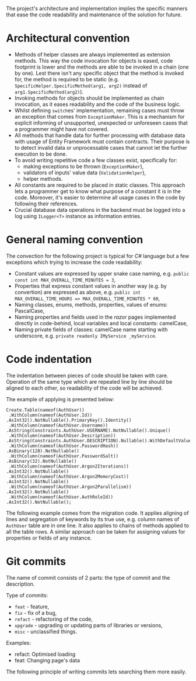 ﻿
The project's architecture and implementation implies the specific manners that ease the code readability and maintenance of the solution for future.

# Architectural convention

* Methods of helper classes are always implemented as extension methods. This way the code invocation for objects is eased, code footprint is lower and the methods are able to be invoked in a chain (one by one). Lest there isn't any specific object that the method is invoked for, the method is required to be static (e.g. ```SpecificHelper.SpecificMethod(arg1, arg2)``` instead of ```arg1.SpecificMethod(arg2)```).
* Invoking methods for objects should be implemented as chain invocation, as it eases readability and the code of the business logic.
* Whilst defining ```switch```es' implementation, remaining cases must throw an exception that comes from ```ExceptionMaker```. This is a mechanism for explicit informing of unsupported, unexpected or unforeseen cases that a programmer might have not covered.
* All methods that handle data for further processing with database data with usage of Entity Framework must contain contracts. Their purpose is to detect invalid data or unprocessable cases that cannot let the further execution to be done.
* To avoid writing repetitive code a few classes exist, specifically for:
	* making exceptions to be thrown (```ExceptionMaker```),
	* validators of inputs' value data (```ValidationHelper```),
	* helper methods.
* All constants are required to be placed in static classes. This approach lets a programmer get to know what purpose of a constant it is in the code. Moreover, it's easier to determine all usage cases in the code by following their references.
* Crucial database data operations in the backend must be logged into a log using ```ILogger<T>``` instance as information entries.


# General naming convention

The convection for the following project is typical for _C#_ language but a few exceptions which trying to increase the code readability:

* Constant values are expressed by upper snake case naming, e.g. ```public const int MAX_OVERALL_TIME_MINUTES = 3```,
* Properties that express constant values in another way (e.g. by convertion) are expressed as above, e.g. ```public int MAX_OVERALL_TIME_HOURS => MAX_OVERALL_TIME_MINUTES * 60```,
* Naming classes, enums, methods, properties, values of enums: PascalCase,
* Naming properties and fields used in the _razor_ pages implemented directly in code-behind, local variables and local constants: camelCase,
* Naming private fields of classes: camelCase name starting with underscore, e.g. ```private readonly IMyService _myService```.

# Code indentation

The indentation between pieces of code should be taken with care. Operation of the same type which are repeated line by line should be aligned to each other, so readability of the code will be achieved.

The example of applying is presented below:

```
Create.Table(nameof(AuthUser))
 .WithColumn(nameof(AuthUser.Id))                .AsInt32().NotNullable().PrimaryKey().Identity()
 .WithColumn(nameof(AuthUser.Username))          .AsString(Constraints.AuthUser.USERNAME).NotNullable().Unique()
 .WithColumn(nameof(AuthUser.Description))       .AsString(Constraints.AuthUser.DESCRIPTION).Nullable().WithDefaultValue(null)
 .WithColumn(nameof(AuthUser.PasswordHash))      .AsBinary(128).NotNullable()
 .WithColumn(nameof(AuthUser.PasswordSalt))      .AsBinary(32).NotNullable()
 .WithColumn(nameof(AuthUser.Argon2Iterations))  .AsInt32().NotNullable()
 .WithColumn(nameof(AuthUser.Argon2MemoryCost))  .AsInt32().NotNullable()
 .WithColumn(nameof(AuthUser.Argon2Parallelism)) .AsInt32().NotNullable()
 .WithColumn(nameof(AuthUser.AuthRoleId))        .AsInt32().NotNullable();
```

The following example comes from the migration code. It applies aligning of lines and segregation of keywords by its true use, e.g. column names of ```AuthUser``` table are in one line. It also applies to chains of methods applied to all the table rows. A similar approach can be taken for assigning values for properties or fields of any instance.



# Git commits
The name of commit consists of 2 parts: the type of commit and the description.

Type of commits:
* ```feat``` - feature,
* ```fix``` - fix of a bug,
* ```refact``` - refactoring of the code,
* ```upgrade``` - upgrading or updating parts of libraries or versions,
* ```misc``` - unclassified things.

Examples:
* refact: Optimised loading
* feat: Changing page's data

The following principle of writing commits lets searching them more easily.